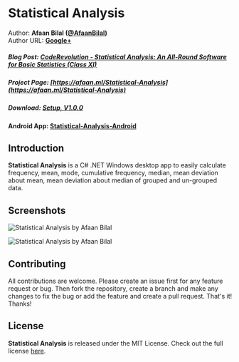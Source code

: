 Statistical Analysis
==============

Author: **Afaan Bilal ([@AfaanBilal](https://github.com/AfaanBilal))**   
Author URL: **[Google+](https://google.com/+AfaanBilal)**

##### Blog Post: [CodeRevolution - Statistical Analysis: An All-Round Software for Basic Statistics (Class XI)](https://www.coderevolution.tk/2015/05/statistical-analysis-all-round-software.html)
##### Project Page: [https://afaan.ml/Statistical-Analysis](https://afaan.ml/Statistical-Analysis)
##### Download: [Setup, V1.0.0](https://afaan.ml/Statistical-Analysis/Statistical-Analysis-1.0.0-Setup.zip)

#### Android App: [Statistical-Analysis-Android](https://github.com/Statistical-Analysis-Android)

## Introduction
**Statistical Analysis** is a C# .NET Windows desktop app to easily calculate frequency, mean, 
mode, cumulative frequency, median, mean deviation about mean, mean deviation about median of
grouped and un-grouped data. 

## Screenshots
![Statistical Analysis by Afaan Bilal](https://lh3.googleusercontent.com/-MgSwlMyFrZA/VUyZpw91DbI/AAAAAAAABJQ/0VcEXxomPlA/StatisticalAnalysis_01_small%25255B6%25255D.jpg?imgmax=800 "Statistical Analysis by Afaan Bilal")
  
![Statistical Analysis by Afaan Bilal](https://lh3.googleusercontent.com/-dCJKrZ-GDuA/VUyZlEvzELI/AAAAAAAABJA/8JAvuLYBvvc/StatisticalAnalysis_02_small%25255B17%25255D.jpg?imgmax=800 "Statistical Analysis by Afaan Bilal")

## Contributing
All contributions are welcome. Please create an issue first for any feature request
or bug. Then fork the repository, create a branch and make any changes to fix the bug 
or add the feature and create a pull request. That's it!
Thanks!

## License
**Statistical Analysis** is released under the MIT License.
Check out the full license [here](LICENSE).
